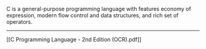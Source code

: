 C is a general-purpose programming language with features economy of expression, modern flow control and data structures, and rich set of operators.

--- 
[[C Programming Language - 2nd Edition (OCR).pdf]]